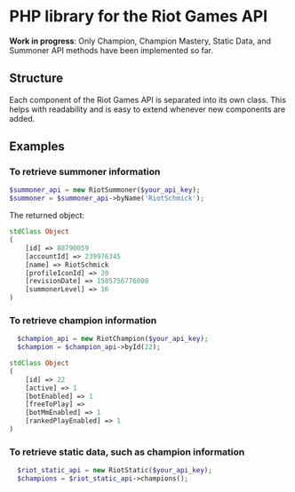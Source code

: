 # PHP library for the Riot Games API

**Work in progress**: Only Champion, Champion Mastery, Static Data, and Summoner
API methods have been implemented so far.

## Structure

Each component of the Riot Games API is separated into its own class. This helps
with readability and is easy to extend whenever new components are added.

## Examples

### To retrieve summoner information

```php
$summoner_api = new RiotSummoner($your_api_key);
$summoner = $summoner_api->byName('RiotSchmick');
```

The returned object:

```php
stdClass Object
(
    [id] => 88790059
    [accountId] => 239976345
    [name] => RiotSchmick
    [profileIconId] => 20
    [revisionDate] => 1505756776000
    [summonerLevel] => 16
)
```

### To retrieve champion information

```php
  $champion_api = new RiotChampion($your_api_key);
  $champion = $champion_api->byId(22);
```

```php
stdClass Object
(
    [id] => 22
    [active] => 1
    [botEnabled] => 1
    [freeToPlay] =>
    [botMmEnabled] => 1
    [rankedPlayEnabled] => 1
)
```

### To retrieve static data, such as champion information

```php
  $riot_static_api = new RiotStatic($your_api_key);
  $champions = $riot_static_api->champions();
```
